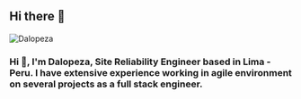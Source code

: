 ## Hi there 👋
<img src="http://www.dalopeza.epizy.com/dalopeza_face.png" align="center" alt="Dalopeza">
&emsp;
<h3 align="left">Hi 👋, I'm Dalopeza, Site Reliability Engineer based in Lima - Peru. I have extensive experience working in agile environment on several projects as a full stack engineer.</h3>
&emsp;

<!--
**dalopeza/dalopeza** is a ✨ _special_ ✨ repository because its `README.md` (this file) appears on your GitHub profile.

Here are some ideas to get you started:

- 🔭 I’m currently working on ...
- 🌱 I’m currently learning ...
- 👯 I’m looking to collaborate on ...
- 🤔 I’m looking for help with ...
- 💬 Ask me about ...
- 📫 How to reach me: ...
- 😄 Pronouns: ...
- ⚡ Fun fact: ...
-->
